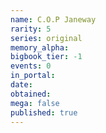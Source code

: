 ```yaml
---
name: C.O.P Janeway
rarity: 5
series: original
memory_alpha:
bigbook_tier: -1
events: 0
in_portal:
date:
obtained:
mega: false
published: true
---
```



